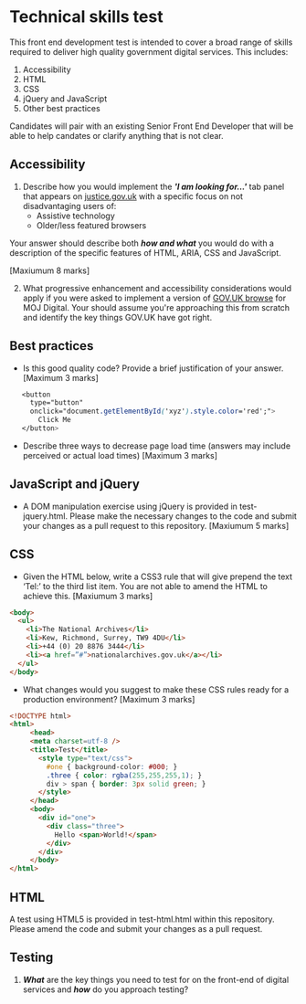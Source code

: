 # Technical skills test

This front end development test is intended to cover a broad range of skills required to deliver high quality government digital services. This includes:

1. Accessibility
2. HTML
3. CSS
4. jQuery and JavaScript
5. Other best practices

Candidates will pair with an existing Senior Front End Developer that will be able to help candates or clarify anything that is not clear.

## Accessibility

1. Describe how you would implement the ***'I am looking for...'*** tab panel that appears on [justice.gov.uk](https://www.justice.gov.uk) with a specific focus on not disadvantaging users of: 
    * Assistive technology
    * Older/less featured browsers

Your answer should describe both ***how and what*** you would do with a description of the specific features of HTML, ARIA, CSS and JavaScript.

[Maxiumum 8 marks]

2. What progressive enhancement and accessibility considerations would apply if you were asked to implement a version of [GOV.UK browse](https://www.gov.uk/browse/) for MOJ Digital. Your should assume you're approaching this from scratch and identify the key things GOV.UK have got right.

## Best practices

* Is this good quality code? Provide a brief justification of your
   answer. [Maximum 3 marks]

```css
   <button
     type="button"
     onclick="document.getElementById('xyz').style.color='red';">
       Click Me
   </button>
```

* Describe three ways to decrease page load time (answers may include perceived or actual load times) [Maximum 3 marks]

## JavaScript and jQuery

* A DOM manipulation exercise using jQuery is provided in test-jquery.html. Please make the necessary changes to the code and submit your changes as a pull request to this repository. [Maxiumum 5 marks]

## CSS

* Given the HTML below, write a CSS3 rule that will give prepend the text ‘Tel:’ to the third list item. You are not able to amend the HTML to achieve this. [Maxiumum 3 marks]
```html
<body> 
  <ul>
    <li>The National Archives</li>
    <li>Kew, Richmond, Surrey, TW9 4DU</li>
    <li>+44 (0) 20 8876 3444</li>
    <li><a href=”#”>nationalarchives.gov.uk</a></li>
  </ul>
</body>
```
* What changes would you suggest to make these CSS rules ready for a
production environment? [Maximum 3 marks]
```html
<!DOCTYPE html>
<html>
     <head>
     <meta charset=utf‐8 />
     <title>Test</title>
       <style type="text/css">
         #one { background‐color: #000; }
         .three { color: rgba(255,255,255,1); }
         div > span { border: 3px solid green; }
       </style>
     </head>
     <body>
       <div id="one">
         <div class="three">
           Hello <span>World!</span>
         </div>
       </div>
     </body>
</html>
```
## HTML

A test using HTML5 is provided in test-html.html within this repository.
Please amend the code and submit your changes as a pull request.

## Testing 

1. ***What*** are the key things you need to test for on the front-end of digital services and ***how*** do you approach testing?